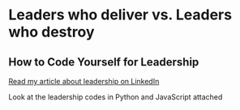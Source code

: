 # Leaders who deliver vs. Leaders who destroy
## How to Code Yourself for Leadership <br>
<a href="https://www.linkedin.com/pulse/leaders-who-deliver-vsleaders-destroy-liliya-frye" title="Read my article on leadership">Read my article about leadership on LinkedIn </a>

Look at the leadership codes in Python and JavaScript attached

